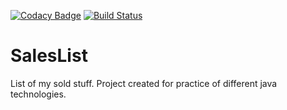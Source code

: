 [![Codacy Badge](https://app.codacy.com/project/badge/Grade/24ad5c6923a9437e95e3eee8a91c3d40)](https://www.codacy.com/gh/SergiaS/SalesList/dashboard?utm_source=github.com&amp;utm_medium=referral&amp;utm_content=SergiaS/SalesList&amp;utm_campaign=Badge_Grade)
[![Build Status](https://travis-ci.org/SergiaS/SalesList.svg?branch=master)](https://travis-ci.org/SergiaS/SalesList)


# SalesList
List of my sold stuff. Project created for practice of different java technologies.

